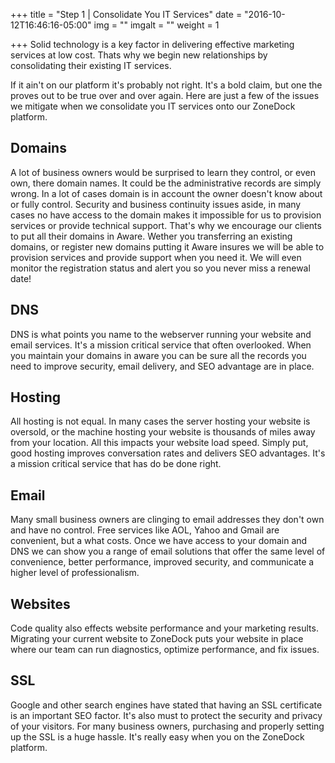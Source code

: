 +++
title = "Step 1 | Consolidate You IT Services"
date = "2016-10-12T16:46:16-05:00"
img = ""
imgalt = ""
weight = 1

+++
Solid technology is a key factor in delivering effective marketing services at low cost. Thats why we begin new relationships by consolidating their existing IT services.
<!--more-->

If it ain't on our platform it's probably not right. It's a bold claim, but one the proves out to be true over and over again. Here are just a few of the issues we mitigate when we consolidate you IT services onto our ZoneDock platform.

## Domains
A lot of business owners would be surprised to learn they control, or even own, there domain names. It could be the administrative records are simply wrong. In a lot of cases domain is in account the owner doesn't know about or fully control. Security and business continuity issues aside, in many cases no have access to the domain makes it impossible for us to provision services or provide technical support. That's why we encourage our clients to put all their domains in Aware. Wether you transferring an existing domains, or register new domains putting it Aware insures we will be able to provision services and provide support when you need it. We will even monitor the registration status and alert you so you never miss a renewal date!

## DNS
DNS is what points you name to the webserver running your website and email services. It's a mission critical service that often overlooked. When you maintain your domains in aware you can be sure all the records you need to improve security, email delivery, and SEO advantage are in place.

## Hosting
All hosting is not equal. In many cases the server hosting your website is oversold, or the machine hosting your website is thousands of miles away from your location. All this impacts your website load speed. Simply put, good hosting improves conversation rates and delivers SEO advantages. It's a mission critical service that has do be done right.

## Email
Many small business owners are clinging to email addresses they don't own and have no control. Free services like AOL, Yahoo and Gmail are convenient, but a what costs. Once we have access to your domain and DNS we can show you a range of email solutions that offer the same level of convenience, better performance, improved security, and communicate a higher level of professionalism.

## Websites
Code quality also effects website performance and your marketing results. Migrating your current website to ZoneDock puts your website in place where our team can run diagnostics, optimize performance, and fix issues.

## SSL
Google and other search engines have stated that having an SSL certificate is an important SEO factor. It's also must to protect the security and privacy of your visitors. For many business owners, purchasing and properly setting up the SSL is a huge hassle. It's really easy when you on the ZoneDock platform.

